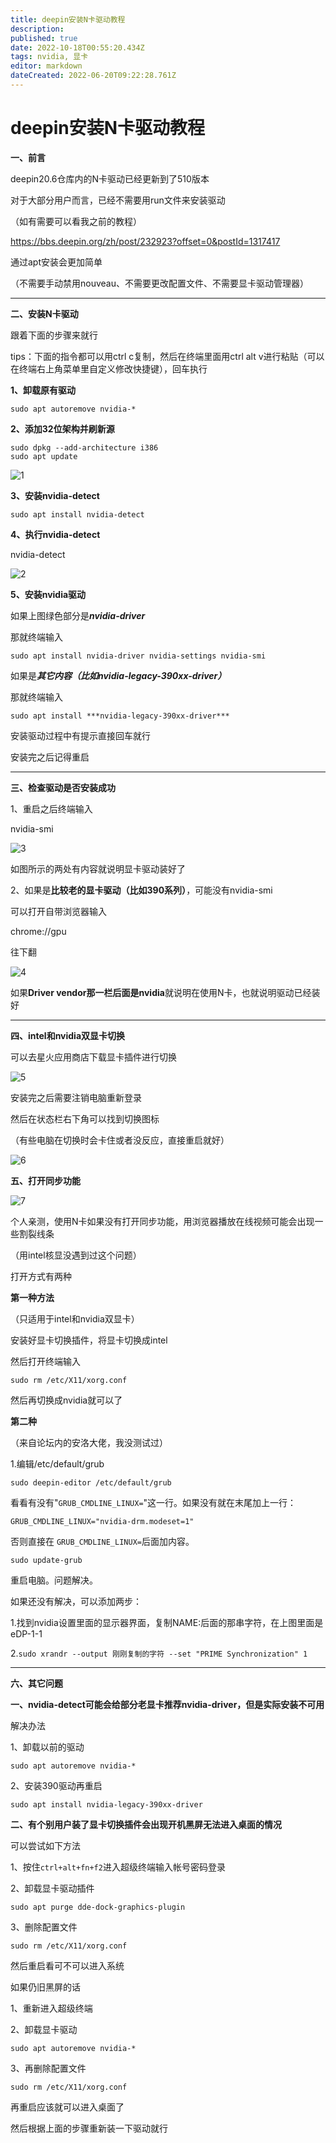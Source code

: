 ```yaml
---
title: deepin安装N卡驱动教程
description: 
published: true
date: 2022-10-18T00:55:20.434Z
tags: nvidia, 显卡
editor: markdown
dateCreated: 2022-06-20T09:22:28.761Z
---
```


# deepin安装N卡驱动教程
**一、前言**

deepin20.6仓库内的N卡驱动已经更新到了510版本

对于大部分用户而言，已经不需要用run文件来安装驱动

（如有需要可以看我之前的教程）

https://bbs.deepin.org/zh/post/232923?offset=0&postId=1317417

通过apt安装会更加简单

（不需要手动禁用nouveau、不需要更改配置文件、不需要显卡驱动管理器）

------

**二、安装N卡驱动**

跟着下面的步骤来就行

tips：下面的指令都可以用ctrl c复制，然后在终端里面用ctrl alt v进行粘贴（可以在终端右上角菜单里自定义修改快捷键），回车执行

**1、卸载原有驱动**

`sudo apt autoremove nvidia-*`

**2、添加32位架构并刷新源**

```
sudo dpkg --add-architecture i386
sudo apt update
```

![1](https://storage.deepin.org/thread/202206101518227757_image.png)

**3、安装nvidia-detect**

`sudo apt install nvidia-detect`

**4、执行nvidia-detect**

nvidia-detect

![2](https://storage.deepin.org/thread/202206101520101877_image.png)

**5、安装nvidia驱动**

如果上图绿色部分是***nvidia-driver***

那就终端输入

`sudo apt install nvidia-driver nvidia-settings nvidia-smi`

如果是***其它内容（比如nvidia-legacy-390xx-driver）***

那就终端输入

`sudo apt install ***nvidia-legacy-390xx-driver***`

安装驱动过程中有提示直接回车就行

安装完之后记得重启

------

**三、检查驱动是否安装成功**

1、重启之后终端输入

nvidia-smi

![3](https://storage.deepin.org/thread/202206101526128800_image.png)

如图所示的两处有内容就说明显卡驱动装好了

2、如果是**比较老的显卡驱动（比如390系列）**，可能没有nvidia-smi

可以打开自带浏览器输入

chrome://gpu

往下翻

![4](https://storage.deepin.org/thread/202206101537493310_image.png)

如果**Driver vendor那一栏后面是nvidia**就说明在使用N卡，也就说明驱动已经装好

------

**四、intel和nvidia双显卡切换**

可以去星火应用商店下载显卡插件进行切换

![5](https://storage.deepin.org/thread/202206101553344494_image.png)

安装完之后需要注销电脑重新登录

然后在状态栏右下角可以找到切换图标

（有些电脑在切换时会卡住或者没反应，直接重启就好）

![6](https://storage.deepin.org/thread/202206101554559505_image.png)

**五、打开同步功能**

![7](https://storage.deepin.org/thread/202206101611035221_image.png)

个人亲测，使用N卡如果没有打开同步功能，用浏览器播放在线视频可能会出现一些割裂线条

（用intel核显没遇到过这个问题）

打开方式有两种

**第一种方法**

（只适用于intel和nvidia双显卡）

安装好显卡切换插件，将显卡切换成intel

然后打开终端输入

`sudo rm /etc/X11/xorg.conf`

然后再切换成nvidia就可以了

**第二种**

（来自论坛内的安洛大佬，我没测试过）

1.编辑/etc/default/grub

```
sudo deepin-editor /etc/default/grub
```

看看有没有"`GRUB_CMDLINE_LINUX=`"这一行。如果没有就在末尾加上一行：

```
GRUB_CMDLINE_LINUX="nvidia-drm.modeset=1"
```

否则直接在 `GRUB_CMDLINE_LINUX=`后面加内容。

```
sudo update-grub
```

重启电脑。问题解决。

如果还没有解决，可以添加两步：

1.找到nvidia设置里面的显示器界面，复制NAME:后面的那串字符，在上图里面是eDP-1-1

2.`sudo xrandr --output 刚刚复制的字符 --set "PRIME Synchronization" 1`

------

**六、其它问题**

**一、nvidia-detect可能会给部分老显卡推荐nvidia-driver，但是实际安装不可用**

解决办法

1、卸载以前的驱动

`sudo apt autoremove nvidia-*`

2、安装390驱动再重启

`sudo apt install nvidia-legacy-390xx-driver`

**二、有个别用户装了显卡切换插件会出现开机黑屏无法进入桌面的情况**

可以尝试如下方法

1、按住`ctrl+alt+fn+f2`进入超级终端输入帐号密码登录

2、卸载显卡驱动插件

`sudo apt purge dde-dock-graphics-plugin`

3、删除配置文件

`sudo rm /etc/X11/xorg.conf`

然后重启看可不可以进入系统

如果仍旧黑屏的话

1、重新进入超级终端

2、卸载显卡驱动

`sudo apt autoremove nvidia-*`

3、再删除配置文件

`sudo rm /etc/X11/xorg.conf`

再重启应该就可以进入桌面了

然后根据上面的步骤重新装一下驱动就行